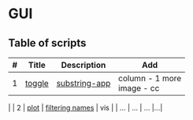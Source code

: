 # GUI
 
## Table of scripts

| # | Title | Description |Add|
|---|-------|----------|----------|
| 1 | [toggle](./toggle/ReadMe.md) | [substring-app](./toggle/substring-app.py) |column - 1 more <br> image - cc
|
| 2 | [plot](./plot/name-sorting-game/ReadMe.md) | [filtering names](./plot/name-sorting-game/main.py) | vis |
| ... | ... | ... |...|
